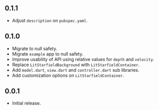 ## 0.1.1

- Adjust `description` on `pubspec.yaml`.

## 0.1.0

- Migrate to null safety.
- Migrate `example` app to null safety.
- Improve usability of API using relative values for `depth` and `velocity`.
- Replace `LitStarfieldBackground` with `LitStarfieldContainer`.
- Add `model.dart`, `view.dart` and `controller.dart` sub libraries.
- Add customization options on `LitStarfieldContainer`.

## 0.0.1

- Initial release.
